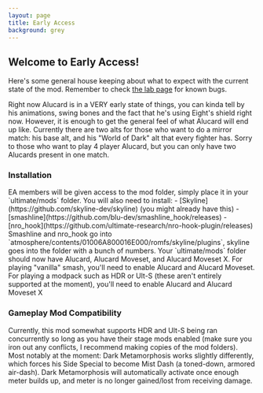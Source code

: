```yaml
---
layout: page
title: Early Access
background: grey
---
```


<div class="col-lg-12 text-center">
	<h2 class="section-heading text-uppercase">Welcome to Early Access!</h2>
</div>

Here's some general house keeping about what to expect with the current state of the mod. Remember to check [the lab page](https://csharpm7.github.io/Alucard/lab) for known bugs.

Right now Alucard is in a VERY early state of things, you can kinda tell by his animations, swing bones and the fact that he's using Eight's shield right now. However, it is enough to get the general feel of what Alucard will end up like. Currently there are two alts for those who want to do a mirror match: his base alt, and his "World of Dark" alt that every fighter has. Sorry to those who want to play 4 player Alucard, but you can only have two Alucards present in one match.

<div class="col-lg-12 text-center">
	<h3 class="section-heading text-uppercase">Installation</h3>
</div>
EA members will be given access to the mod folder, simply place it in your `ultimate/mods` folder. You will also need to install:
- [Skyline](https://github.com/skyline-dev/skyline) (you might already have this)
- [smashline](https://github.com/blu-dev/smashline_hook/releases) 
- [nro_hook](https://github.com/ultimate-research/nro-hook-plugin/releases)
Smashline and nro_hook go into `atmosphere/contents/01006A800016E000/romfs/skyline/plugins`, skyline goes into the folder with a bunch of numbers.
Your `ultimate/mods` folder should now have Alucard, Alucard Moveset, and Alucard Moveset X. For playing "vanilla" smash, you'll need to enable Alucard and Alucard Moveset. For playing a modpack such as HDR or Ult-S (these aren't entirely supported at the moment), you'll need to enable Alucard and Alucard Moveset X

<div class="col-lg-12 text-center">
	<h3 class="section-heading text-uppercase">Gameplay Mod Compatibility</h3>
</div>
Currently, this mod somewhat supports HDR and Ult-S being ran concurrently so long as you have their stage mods enabled (make sure you iron out any conflicts, I recommend making copies of the mod folders). Most notably at the moment: Dark Metamorphosis works slightly differently, which forces his Side Special to become Mist Dash (a toned-down, armored air-dash). Dark Metamorphosis will automatically activate once enough meter builds up, and meter is no longer gained/lost from receiving damage.
